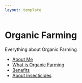 ```yaml
---
layout: template
---
```


# Organic Farming

Everything about Organic Farming

-  [About Me](profile.md)
-  [What is Organic Farming](topics/intro.md)
-  [Benefits](topics/benefits.md)
-  [About Insecticides](topics/incecticides.md)
